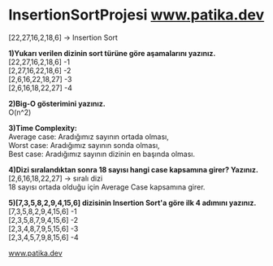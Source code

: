# InsertionSortProjesi www.patika.dev
[22,27,16,2,18,6] -> Insertion Sort

**1)Yukarı verilen dizinin sort türüne göre aşamalarını yazınız.** <br/>
[22,27,16,2,18,6]   -1 <br/>
[2,27,16,22,18,6]   -2 <br/>
[2,6,16,22,18,27]   -3 <br/>
[2,6,16,18,22,27]   -4



**2)Big-O gösterimini yazınız.** <br/>
O(n^2)


**3)Time Complexity:** <br/>
Average case: Aradığımız sayının ortada olması, <br/>
Worst case: Aradığımız sayının sonda olması, <br/>
Best case: Aradığımız sayının dizinin en başında olması. 


**4)Dizi sıralandıktan sonra 18 sayısı hangi case kapsamına girer? Yazınız.** <br/>
[2,6,16,18,22,27] -> sıralı dizi <br/>
18 sayısı ortada olduğu için Average Case kapsamına girer.


**5)[7,3,5,8,2,9,4,15,6] dizisinin Insertion Sort'a göre ilk 4 adımını yazınız.** <br/>
[7,3,5,8,2,9,4,15,6]   -1 <br/>
[2,3,5,8,7,9,4,15,6]   -2 <br/>
[2,3,4,8,7,9,5,15,6]   -3 <br/>
[2,3,4,5,7,9,8,15,6]   -4 <br/>

www.patika.dev
